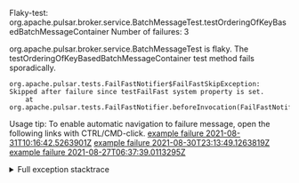         
Flaky-test: org.apache.pulsar.broker.service.BatchMessageTest.testOrderingOfKeyBasedBatchMessageContainer
Number of failures: 3

org.apache.pulsar.broker.service.BatchMessageTest is flaky. The testOrderingOfKeyBasedBatchMessageContainer test method fails sporadically.

```
org.apache.pulsar.tests.FailFastNotifier$FailFastSkipException: Skipped after failure since testFailFast system property is set.
	at org.apache.pulsar.tests.FailFastNotifier.beforeInvocation(FailFastNotifier.java:88)

```

Usage tip: To enable automatic navigation to failure message, open the following links with CTRL/CMD-click.
[example failure 2021-08-31T10:16:42.5263901Z](https://github.com/apache/pulsar/runs/3471501156?check_suite_focus=true#step:10:2025)
[example failure 2021-08-30T23:13:49.1263819Z](https://github.com/apache/pulsar/runs/3467152431?check_suite_focus=true#step:9:1331)
[example failure 2021-08-27T06:37:39.0113295Z](https://github.com/apache/pulsar/runs/3440411059?check_suite_focus=true#step:9:3253)


<details>
<summary>Full exception stacktrace</summary>
<code><pre>
org.apache.pulsar.tests.FailFastNotifier$FailFastSkipException: Skipped after failure since testFailFast system property is set.
	at org.apache.pulsar.tests.FailFastNotifier.beforeInvocation(FailFastNotifier.java:88)

</pre></code>
</details>

